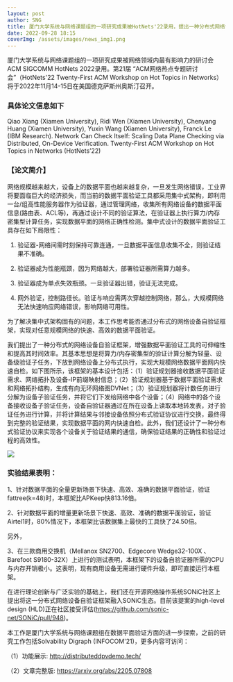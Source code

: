 ```yaml
---
layout: post
author: SNG
title: 厦门大学系统与网络课题组的一项研究成果被HotNets'22录用，提出一种分布式网络设备自验证框架
date: 2022-09-28 18:15
coverImg: /assets/images/news_img1.png
---
```

厦门大学系统与网络课题组的一项研究成果被网络领域内最有影响力的研讨会ACM SIGCOMM HotNets 2022录用。第21届 “ACM网络热点专题研讨会”（HotNets'22 Twenty-First ACM Workshop on Hot Topics in Networks）将于2022年11月14-15日在美国德克萨斯州奥斯汀召开。

### 具体论文信息如下

Qiao Xiang (Xiamen University), Ridi Wen (Xiamen University), Chenyang Huang (Xiamen University), Yuxin Wang (Xiamen University), Franck Le (IBM Research). Network Can Check Itself: Scaling Data Plane Checking via Distributed, On-Device Verification. Twenty-First ACM Workshop on Hot Topics in Networks (HotNets’22)

### 【论文简介】

网络规模越来越大，设备上的数据平面也越来越复杂，一旦发生网络错误，工业界将要面临巨大的经济损失，而当前的数据平面验证工具都采用集中式架构，即利用一台/组高性能服务器作为验证器，通过管理网络，收集所有网络设备的数据平面信息(路由表、ACL等)，再通过设计不同的验证算法，在验证器上执行算力/内存密集型计算任务，实现数据平面的网络正确性检测。集中式设计的数据平面验证工具存在如下局限性：

1. 验证器-网络间需时刻保持可靠连通，一旦数据平面信息收集不全，则验证结果不准确。

2. 验证器成为性能瓶颈，因为网络越大，部署验证器所需算力越多。

3. 验证器成为单点失效瓶颈。一旦验证器出错，验证无法完成。

4. 网外验证，控制路径长。验证与响应需两次穿越控制网络，那么，大规模网络无法快速响应网络错误，影响网络可用性。



为了解决集中式架构固有的问题，本工作思考能否通过分布式的网络设备自验证框架，实现对任意规模网络的快速、高效的数据平面验证。



我们提出了一种分布式的网络设备自验证框架，增强数据平面验证工具的可伸缩性和提高其时间效率。其基本思想是将算力/内存密集型的验证计算分解为轻量、设备级验证子任务，下放到网络设备上分布式执行，实现大规模网络数据平面网内快速自检。如下图所示，该框架的基本设计包括：（1）验证规划器接收数据平面验证需求、网络拓扑及设备-IP前缀映射信息；（2）验证规划器基于数据平面验证需求和网络拓扑结构，生成有向无环网络图DVNet；（3）验证规划器将计数任务进行分解为设备子验证任务，并将它们下发给网络中各个设备；（4）网络中的各个设备接收设备子验证任务，设备自验证器通过在所在设备上读取本地转发表，对子验证任务进行计算，并将计算结果与邻接设备依照分布式验证协议进行交换，最终得到完整的验证结果，实现数据平面的网内快速自检。此外，我们还设计了一种分布式验证协议来实现各个设备关于验证结果的通信，确保验证结果的正确性和验证过程的高效性。



![](https://mmbiz.qpic.cn/mmbiz_png/massBU460aXeeicHBG74TgU2sicKCFjIS6hicN9IduiaA1tVCiaJHE7HseJA8nRZSOBiciaEedC1TBApOaWpQrRzatWEg/640?wx_fmt=png&wxfrom=5&wx_lazy=1&wx_co=1)



### 实验结果表明：

1、针对数据平面的全量更新场景下快速、高效、准确的数据平面验证，验证fattree(k=48)时，本框架比APKeep快813.16倍。

2、针对数据平面的增量更新场景下快速、高效、准确的数据平面验证，验证Airtel1时，80%情况下，本框架比该数据集上最快的工具快了24.50倍。

另外，

3、在三款商用交换机（Mellanox SN2700、Edgecore Wedge32-100X 、Barefoot S9180-32X）上进行的测试表明，本框架下的设备自验证器所需的CPU与内存开销极小。这表明，现有商用设备无需进行硬件升级，即可直接运行本框架。

在进行理论创新与广泛实验的基础上，我们还在开源网络操作系统SONiC社区上提出将这一分布式网络设备自验证框架融入SONiC生态。目前该提案的high-level design (HLD)正在社区接受评估(https://github.com/sonic-net/SONiC/pull/948)。



本工作是厦门大学系统与网络课题组在数据平面验证方面的进一步探索，之前的研究工作包括Solvability Digraph (INFOCOM'21)，更多内容可访问：

（1）功能展示: 
    http://distributeddpvdemo.tech/

（2）文章完整版: 
    https://arxiv.org/abs/2205.07808

